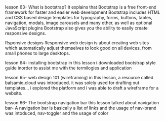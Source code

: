 lesson 63- What is bootstrap?
 it explains that Bootstrap is a free front-end framework for faster and easier web development
Bootstrap includes HTML and CSS based design templates for typography, forms, buttons, tables, navigation, modals, image carousels and many other, as well as optional JavaScript plugins
Bootstrap also gives you the ability to easily create responsive designs.

Rsponsive designs
Responsive web design is about creating web sites which automatically adjust themselves to look good on all devices, from small phones to large desktops.

lesson 64- installing bootstrap 
in this lesson i downloaded bootstrap style guide inorder to assist me with the termilogies and application

lesson 65- web design 101 (wireframing)
in this lesson, a resource called balsamiq.cloud was introduced. it was solely used for drafting out templates... i explored the platform and i was able to draft a wireframe for a website.

lesson 66- The bootstrap navigation bar
this lesson talked about navigation bar- A navigation bar is basically a list of links
and the usage of nav-brand was intoduced, nav-toggler and the usage of color
